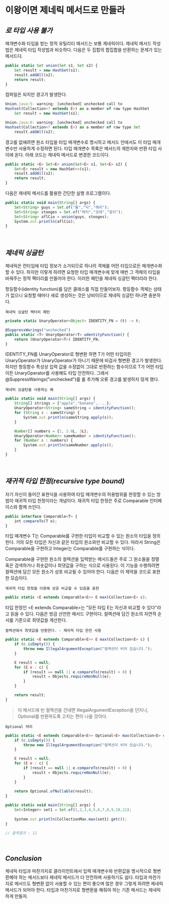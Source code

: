 # 이왕이면 제네릭 메서드로 만들라

## *로 타입 사용 불가*

매개변수화 타입을 받는 정적 유틸리티 메서드는 보통 제네릭이다. 제네릭 메서드 작성법은 제네릭 타입 작성법과 비슷하다. 다음은 두 집합의 합집합을 반환하는 문제가 있는 메서드다.

```js
public static Set union(Set s1, Set s2) {
    Set result = new HashSet(s1);
    result.addAll(s2);
    return result;
}
```

컴파일은 되지만 경고가 발생한다.

```js
Union.java:5: warning: [unchecked] unchecked call to
Hashset(Collection<? extends E>) as a member of raw type HashSet
    Set result = new HashSet(s1);
```
```js
Union.java:6: warning: [unchecked] unchecked call to
Hashset(Collection<? extends E>) as a member of raw type Set
    result.addAll(s2);
```

경고를 없애려면 원소 타입을 타입 매개변수로 명시하고 메서드 안에서도 이 타입 매개변수만 사용하게 수정하면 된다. 타입 매개변수 목록은 메서드의 제한자와 반환 타입 사이에 온다. 아래 코드는 제네릭 메서드로 변경한 코드이다.

```js
public static <E> Set<E> union(Set<E> s1, Set<E> s2) {
    Set<E> result = new HashSet<>(s1);
    result.addAll(s2);
    return result;
}
```

다음은 제네릭 메서드를 활용한 간단한 실행 프로그램이다.

```js
public static void main(String[] args) {
    Set<String> guys = Set.of("톰","딕","해리");
    Set<String> stooges = Set.of("래리","모에","컬리");
    Set<String> aflCio = union(guys, stooges);
    System.out.println(aflCio);
}
```

<br>

## *제네릭 싱글턴*

제네릭은 런타임에 타입 정보가 소거되므로 하나의 객체를 어떤 타입으로든 매개변수화할 수 있다. 하지만 이렇게 하려면 요청한 타입 매개변수에 맞게 매번 그 객체의 타입을 바꿔주는 정적 팩터리를 만들어야 한다. 이러한 패턴을 제네릭 싱글턴 팩터리라 한다.

항등함수(identity function)를 담은 클래스를 직접 만들어보자. 항등함수 객체는 상태가 없으니 요청할 때마다 새로 생성하는 것은 낭비이므로 제네릭 싱글턴 하나면 충분하다.

`제네릭 싱글턴 팩터리 패턴`

```js
private static UnaryOperator<Object> IDENTITY_FN = (t) -> t;

@SuppressWarings("unchecked")
public static <T> UnaryOperator<T> udentityFunction() {
    return (UnaryOperator<T>) IDENTITY_FN;
}
```

IDENTITY_FN를 UnaryOperator<T>로 형변환 하면 T가 어떤 타입이든 UnaryOperator<Object>가 UnaryOperator<T>가 아니기 때문에 비검사 형변환 경고가 발생한다. 하지만 항등함수 특성상 입력 값을 수정없이 그대로 반환하는 함수이므로 T가 어떤 타입이든 UnaryOperator<T>를 사용해도 타입 안전하다. 그래서 @SuppressWarings("unchecked")를 를 추가해 오류 경고를 발생하지 않게 했다.

`제네릭 싱글턴을 사용하는 예`

```js
public static void main(String[] args) {
    String[] strings = {"apple","banana",....};
    UnaryOperator<String> sameString = identityFunction();
    for (String s : sameString) {
        System.out.println(sameString.apply(s));
    }

    Number[] numbers = {1, 2.0L, 3L};
    UnaryOperator<Number> sameNumber = identityFunction();
    for (Number s : numbers) {
        System.out.println(sameNumber.apply(s));
    }
}
```

<br>

## *재귀적 타입 한정(recursive type bound)*

자기 자신이 들어간 표현식을 사용하여 타입 매개변수의 허용범위를 한정할 수 있는 방법이 재귀적 타입 한정이라는 개념이다. 재귀적 타입 한정은 주로 Comparable 인터페이스와 함께 쓰인다.

```js
public interface Comparable<T> {
    int compareTo(T o);
}
```

타입 매개변수 T는 Comparable<T>를 구현한 타입이 비교할 수 있는 원소의 타입을 정의한다. 거의 모든 타입은 자신과 같은 타입의 원소와만 비교할 수 있다. 따라서 String은 Comparable<String>을 구현하고 Integer는 Comparable<Integer>를 구현하는 식이다.

Comparable을 구현한 원소의 컬렉션을 입력받는 메서드들은 주로 그 원소들을 정렬 혹은 검색하거나 최솟값이나 최댓값을 구하는 식으로 사용된다. 이 기능을 수행하려면 컬렉션에 담긴 모든 원소가 상호 비교될 수 있어야 한다. 다음은 이 제약을 코드로 표현한 모습이다.

`재귀적 타입 한정을 이용해 상호 비교할 수 있음을 표현`

```js
public static <E extends Comparable<E>> E max(Collection<E> c);
```

타입 한정인 <E extends Comparable<E>>는 "모든 타입 E는 자신과 비교할 수 있다"라고 읽을 수 있다. 다음은 방금 선언한 메서드 구현이다. 컬렉션에 담긴 원소의 자연적 순서를 기준으로 최댓값을 계산한다.

`컬렉션에서 최댓값을 반환한다. - 재귀적 타입 한전 사용`

```js
public static <E extends Comparable<E>> E max(Collection<E> c) {
    if (c.isEmpty()) {
        throw new IllegalArgumentException("컬렉션이 비어 있습니다.");
    }

    E result = null;
    for (E e : c) {
        if (result == null || e.compareTo(result) > 0) {
            result = Objects.requireNonNull(e);
        }
    }

    return result;
}
```

> 이 메서드에 빈 컬렉션을 건네면 IllegalArgumentException을 던지니, Optional<E>를 반환하도록 고치는 편이 나을 것이다.

`Optional 처리`

```js
public static <E extends Comparable<E>> Optional<E> max(Collection<E> c) {
    if (c.isEmpty()) {
        throw new IllegalArgumentException("컬렉션이 비어 있습니다.");
    }

    E result = null;
    for (E e : c) {
        if (result == null || e.compareTo(result) > 0) {
            result = Objects.requireNonNull(e);
        }
    }
    
    return Optional.ofNullable(result);
}
```
```js
public static void main(String[] args) {
    Set<Integer> set1 = Set.of(1,2,3,4,5,6,7,8,9,10,11);
    
    System.out.println(CollectionMax.max(set1).get());
}

// 출력결과 : 11
```
<br>

## *Conclusion*

제네릭 타입과 마찬가지로 클라이언트에서 입력 매개변수와 반환값을 명시적으로 형변환해야 하는 메서드보다 제네릭 메서드가 더 안전하며 사용하기도 쉽다. 타입과 마찬가지로 메서드도 형변환 없이 사용할 수 있는 편이 좋으며 많은 경우 그렇게 하려면 제네릭 메서드가 되어야 한다. 타입과 마찬가지로 형변환을 해줘야 하는 기존 메서드는 제네릭하게 만들자.



